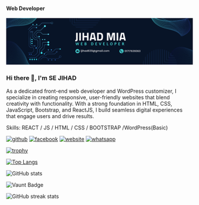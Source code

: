 #### Web Developer
![Banner Image](web-developer.png)

### Hi there 👋, I'm SE JIHAD

As a dedicated front-end web developer and WordPress customizer, I specialize in creating responsive, user-friendly websites that blend creativity with functionality. With a strong foundation in HTML, CSS, JavaScript, Bootstrap, and ReactJS, I build seamless digital experiences that engage users and drive results.

Skills:  REACT / JS / HTML / CSS / BOOTSTRAP /WordPress(Basic)



[<img src='https://cdn.jsdelivr.net/npm/simple-icons@3.0.1/icons/github.svg' alt='github' height='40'>](https://github.com/sejihad)  [<img src='https://cdn.jsdelivr.net/npm/simple-icons@3.0.1/icons/facebook.svg' alt='facebook' height='40'>](https://www.facebook.com/jihad639)  [<img src='https://cdn.jsdelivr.net/npm/simple-icons@3.0.1/icons/icloud.svg' alt='website' height='40'>](https://sejihad.vercel.app/)  [<img src='https://cdn.jsdelivr.net/npm/simple-icons@3.0.1/icons/whatsapp.svg' alt='whatsapp' height='40'>](https://wa.me/01717639363)  

[![trophy](https://github-profile-trophy.vercel.app/?username=sejihad)](https://github.com/ryo-ma/github-profile-trophy)

[![Top Langs](https://github-readme-stats.vercel.app/api/top-langs/?username=sejihad)](https://github.com/anuraghazra/github-readme-stats)

![GitHub stats](https://github-readme-stats.vercel.app/api?username=sejihad&show_icons=true)  

![Vaunt Badge](https://api.vaunt.dev/v1/github/entities/sejihad/contributions?format=svg&private=false)  

![GitHub streak stats](https://streak-stats.demolab.com/?user=sejihad)  

